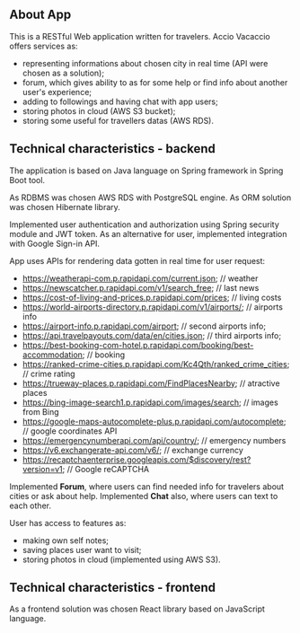 ## **About App**

This is a RESTful Web application written for travelers.
Accio Vacaccio offers services as:
- representing informations about chosen city in real time (API were chosen as a solution);
- forum, which gives ability to as for some help or find info about another user's experience;
- adding to followings and having chat with app users;
- storing photos in cloud (AWS S3 bucket);
- storing some useful for travellers datas (AWS RDS).


## **Technical characteristics - backend**

The application is based on Java language on Spring framework in Spring Boot tool.

As RDBMS was chosen AWS RDS with PostgreSQL engine.
As ORM solution was chosen Hibernate library.

Implemented user authentication and authorization using Spring security module and JWT token.
As an alternative for user, implemented integration with Google Sign-in API.

App uses APIs for rendering data gotten in real time for user request:

- https://weatherapi-com.p.rapidapi.com/current.json; // weather
- https://newscatcher.p.rapidapi.com/v1/search_free; // last news
- https://cost-of-living-and-prices.p.rapidapi.com/prices; // living costs
- https://world-airports-directory.p.rapidapi.com/v1/airports/; // airports info
- https://airport-info.p.rapidapi.com/airport; // second airports info;
- https://api.travelpayouts.com/data/en/cities.json; // third airports info;
- https://best-booking-com-hotel.p.rapidapi.com/booking/best-accommodation; // booking
- https://ranked-crime-cities.p.rapidapi.com/Kc4Qth/ranked_crime_cities; // crime rating
- https://trueway-places.p.rapidapi.com/FindPlacesNearby; // atractive places 
- https://bing-image-search1.p.rapidapi.com/images/search; // images from Bing
- https://google-maps-autocomplete-plus.p.rapidapi.com/autocomplete; // google coordinates API
- https://emergencynumberapi.com/api/country/; // emergency numbers
- https://v6.exchangerate-api.com/v6/; // exchange currency
- https://recaptchaenterprise.googleapis.com/$discovery/rest?version=v1; // Google reCAPTCHA

Implemented **Forum**, where users can find needed info for travelers about cities or ask about help.
Implemented **Chat** also, where users can text to each other.

User has access to features as:
 - making own self notes;
 - saving places user want to visit;
 - storing photos in cloud (implemented using AWS S3).
 
 
 ## **Technical characteristics - frontend**
 
As a frontend solution was chosen React library based on JavaScript language.

